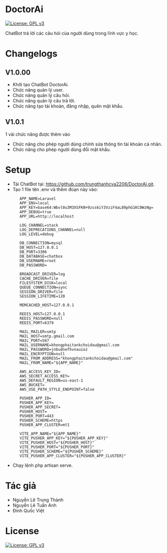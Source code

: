 # DoctorAi
[![License: GPL v3](https://img.shields.io/badge/License-GPLv3-blue.svg)](https://www.gnu.org/licenses/gpl-3.0.html)

ChatBot trả lời các câu hỏi của người dùng trong lĩnh vực y học.

# Changelogs
## V1.0.00
- Khởi tạo ChatBot DoctorAi.
- Chức năng quản lý user.
- Chức năng quản lý câu hỏi.
- Chức năng quản lý câu trả lời.
- Chức năng tạo tài khoản, đăng nhập, quên mật khẩu.

## V1.0.1
1 vài chức năng được thêm vào
- Chức năng cho phép người dùng chỉnh sửa thông tin tài khoản cá nhân.
- Chức năng cho phép người dùng đổi mật khẩu.

# Setup

- Tải ChatBot tại: https://github.com/trungthanhcva2206/DoctorAi.git.
- Tạo 1 file tên .env và thêm đoạn này vào:
     ```
        APP_NAME=Laravel
        APP_ENV=local
        APP_KEY=base64:Wbvl0u3M3XSFKN+9zss6iY3VziF4aL89phG1KC0WzNg=
        APP_DEBUG=true
        APP_URL=http://localhost

        LOG_CHANNEL=stack
        LOG_DEPRECATIONS_CHANNEL=null
        LOG_LEVEL=debug

        DB_CONNECTION=mysql
        DB_HOST=127.0.0.1
        DB_PORT=3306
        DB_DATABASE=chatbox
        DB_USERNAME=root
        DB_PASSWORD=

        BROADCAST_DRIVER=log
        CACHE_DRIVER=file
        FILESYSTEM_DISK=local
        QUEUE_CONNECTION=sync
        SESSION_DRIVER=file
        SESSION_LIFETIME=120

        MEMCACHED_HOST=127.0.0.1

        REDIS_HOST=127.0.0.1
        REDIS_PASSWORD=null
        REDIS_PORT=6379

        MAIL_MAILER=smtp
        MAIL_HOST=smtp.gmail.com
        MAIL_PORT=587
        MAIL_USERNAME=khongphaitankchoidau@gmail.com
        MAIL_PASSWORD=jnbudnefhvnauioz
        MAIL_ENCRYPTION=null
        MAIL_FROM_ADDRESS="khongphaitankchoidau@gmail.com"
        MAIL_FROM_NAME="${APP_NAME}"

        AWS_ACCESS_KEY_ID=
        AWS_SECRET_ACCESS_KEY=
        AWS_DEFAULT_REGION=us-east-1
        AWS_BUCKET=
        AWS_USE_PATH_STYLE_ENDPOINT=false

        PUSHER_APP_ID=
        PUSHER_APP_KEY=
        PUSHER_APP_SECRET=
        PUSHER_HOST=
        PUSHER_PORT=443
        PUSHER_SCHEME=https
        PUSHER_APP_CLUSTER=mt1

        VITE_APP_NAME="${APP_NAME}"
        VITE_PUSHER_APP_KEY="${PUSHER_APP_KEY}"
        VITE_PUSHER_HOST="${PUSHER_HOST}"
        VITE_PUSHER_PORT="${PUSHER_PORT}"
        VITE_PUSHER_SCHEME="${PUSHER_SCHEME}"
        VITE_PUSHER_APP_CLUSTER="${PUSHER_APP_CLUSTER}"
    ```
- Chạy lệnh php artisan serve.

# Tác giả
- Nguyễn Lê Trung Thành
- Nguyễn Lê Tuấn Anh
- Đinh Quốc Việt

# License
[![License: GPL v3](https://img.shields.io/badge/License-GPLv3-blue.svg)](https://www.gnu.org/licenses/gpl-3.0.html)

